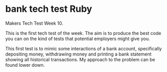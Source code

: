 # bank tech test Ruby

Makers Tech Test Week 10.

This is the first tech test of the week. The aim is to produce the best code you can on the kind of tests that potential employers might give you.

This first test is to mimic some interactions of a bank account, specifically depositing money, withdrawing money and printing a bank statement showing all historical transactions. My approach to the problem can be found lower down.

